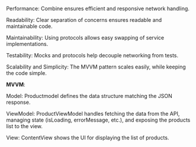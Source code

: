 Performance: Combine ensures efficient and responsive network handling.

Readability: Clear separation of concerns ensures readable and maintainable code.

Maintainability: Using protocols allows easy swapping of service implementations.

Testability: Mocks and protocols help decouple networking from tests.

Scalability and Simplicity: The MVVM pattern scales easily, while keeping the code simple.

**MVVM**: 


Model: Productmodel defines the data structure matching the JSON response.

ViewModel: ProductViewModel handles fetching the data from the API, managing state (isLoading, errorMessage, etc.), and exposing the products list to the view.

View: ContentView shows the UI for displaying the list of products.
